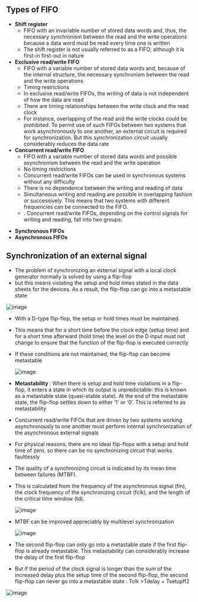 ## Types of FIFO
* <b> Shift register </b>
  - FIFO with an invariable number of stored data words and, thus, the necessary synchronism between
the read and the write operations because a data word must be read every time one is written
  - The shift register is not usually referred to as a FIFO, although it is first-in first-out in nature
* <b> Exclusive read/write FIFO </b>
   - FIFO with a variable number of stored data words and, because of the internal structure,
the necessary synchronism between the read and the write operations
  - Timing restrictions
  - In exclusive read/write FIFOs, the writing of data is not independent of how the data are read
  - There are timing relationships between the write clock and the read clock
  - For instance, overlapping of the read and the write clocks could be prohibited. To
permit use of such FIFOs between two systems that work asynchronously to one another, an external circuit is required for
synchronization. But this synchronization circuit usually considerably reduces the data rate
* <b> Concurrent read/write FIFO </b>
  - FIFO with a variable number of stored data words and possible asynchronism
between the read and the write operation
   - No timing restrictions
   - Concurrent read/write FIFOs can be used in synchronous systems without any difficulty
   - There is no dependence between the writing and reading of data
   - Simultaneous writing and reading are possible in overlapping fashion or successively. This means that two systems with different frequencies can be
connected to the FIFO.
   - . Concurrent read/write FIFOs, depending on the control signals for writing and reading, fall into two groups:
- <b> Synchronous FIFOs</B>
- <b> Asynchronous FIFOs </b>

## Synchronization of an external signal
* The problem of synchronizing an external signal with a local clock generator normally is solved by using a flip-flop
*  but this means violating the setup and hold times stated in the data sheets for the devices. As a result, the flip-flop
can go into a metastable state

![image](https://github.com/Diya-Veerbhan/Verification_Concepts/assets/64258231/6cf7edbf-b571-40b3-b3b9-78c252e98dbd)

* With a D-type flip-flop, the setup or hold times must be maintained.
* This means that for a short time before the clock edge (setup
time) and for a short time afterward (hold time) the level on the D input must not change to ensure that the function of the
flip-flop is executed correctly
* If these conditions are not maintained, the flip-flop can become metastable

  ![image](https://github.com/Diya-Veerbhan/Verification_Concepts/assets/64258231/11f4ae02-6b08-429c-bacc-6aacec2c3e46)

* <b> Metastability </b> : When there is setup and hold time violations in a flip-flop, it enters a state in which its output is unpredictable: this is known as a metastable state (quasi-stable state). At the end of the metastable state, the flip-flop settles down to either ‘1’ or ‘0’. This is referred to as metastability
* Concurrent read/write
FIFOs that are driven by two systems working asynchronously to one another must perform internal synchronization of the
asynchronous external signals
* For physical reasons, there are no ideal flip-flops with a setup and hold time of zero, so there can be no synchronizing circuit
that works faultlessly
* The quality of a synchronizing circuit is indicated by its mean time between failures (MTBF).
* This is calculated from the frequency of the asynchronous signal (fin), the clock frequency of the synchronizing circuit (fclk), and the
length of the critical time window (td).

  ![image](https://github.com/Diya-Veerbhan/Verification_Concepts/assets/64258231/b54c96d5-6460-49c9-9fad-c22646012a77)

* MTBF can be improved appreciably by multilevel synchronization
  
  ![image](https://github.com/Diya-Veerbhan/Verification_Concepts/assets/64258231/92720e75-bca9-4b8d-a705-692f70571cbb)

* The second flip-flop can only go into a metastable state if the first flip-flop is
already metastable. This metastability can considerably increase the delay of the first flip-flop
* But if the period of the clock
signal is longer than the sum of the increased delay plus the setup time of the second flip-flop, the second flip-flop can never
go into a metastable state : Tclk >Tdelay + Tsetupff2

![image](https://github.com/Diya-Veerbhan/Verification_Concepts/assets/64258231/fa975b81-07d6-4a8b-8040-982251d0d15b)




 


